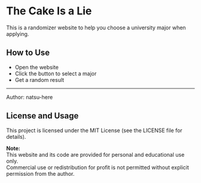 # The Cake Is a Lie

This is a randomizer website to help you choose a university major when applying.

## How to Use

- Open the website
- Click the button to select a major
- Get a random result

---

Author: natsu-here

## License and Usage

This project is licensed under the MIT License (see the LICENSE file for details).

**Note:**  
This website and its code are provided for personal and educational use only.  
Commercial use or redistribution for profit is not permitted without explicit permission from the author.
